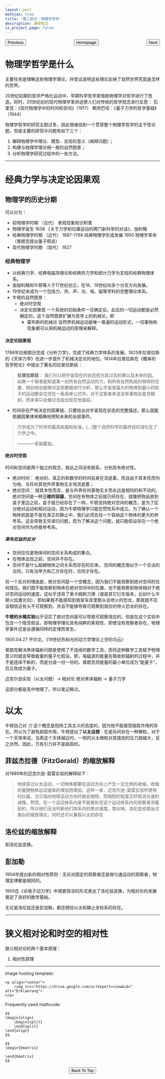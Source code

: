 ```yaml
---
layout: post
mathjax: true
title: '第二部分：物理学哲学'
description: 课程笔记
is_project_page: false
---
```


<p style="text-align:center;">
<button type="button" onclick="window.location.href='index.html';">Homepage</button>
<span style="float:left;"><button type="button" onclick="window.location.href='PartI.html';">Previous</button></span>
<span style="float:right;"><button type="button" onclick="window.location.href='PartIII.html';">Next</button></span>
</p>

# 物理学哲学是什么
主要任务是理解这些物理学理论，并尝试说明这些理论反映了自然世界究竟是怎样的世界。

20世纪初期的哲学严格化运动中，早期科学哲学家借助物理学对哲学进行了改造。同时，20世纪初的现代物理学革命迫使人们对传统的哲学观念进行反思：
石里克：《现代物理学中的时间和空间》（1917）
赖欣巴哈：《量子力学的哲学基础》（1944）

物理学哲学的研究主题过多，因此很难找到一个贯穿整个物理学哲学的主干性论题。但是主要的研究伞问题有如下三个：
1. 解释物理学中理论、模型、实验的意义（阐释问题）；
2. 构建与物理学理论相一致的自然图景；
3. 分析物理学研究过程中的一些方法。

***

# 经典力学与决定论因果观
## 物理学的历史分期
可以分为：
* 前物理学时期 （古代）
  表观现象知识积累
* 物理学诞生
  1638 《关于力学和位置运动的两门新科学的对话》，伽利略
* 经典物理学时期 （近代）
  1687-1788 经典物理学形成发展
  1900 物理学革命（普朗克提出量子假说）
* 现代物理学时期 （现代）
  1927
  
### 经典物理学
* 以经典力学、经典电磁场理论和经典热力学和统计力学为支柱的经典物理体系。
* 由伽利略和牛顿等人于17世纪创立，在18、19世纪向多个分支方向发展。
* 19世纪末成为一个包括力、热、声、光、电、磁等学科的完整理论体系。
* 牛顿的自然图景：
  * 绝对时空观
  * 决定论因果观
    一个系统的初始条件一旦确定后，此后的一切运动都是必然确定的。这个自然图景扩展为哲学上的机械论，即
    * 霍布斯的机械论
      自然界机械运动是唯一普遍的运动形式，一切事物和现象都可以用机械运动的原理来解释。

#### 决定论因果观
1788年拉格朗日完成《分析力学》，完成了经典力学体系的发展。1825年拉普拉斯的《天体力学》也进一步提升了机械决定论的地位。1814年拉普拉斯在《概率的哲学短论》中提出了著名的拉普拉斯妖：
> **拉普拉斯妖**： 我们可以把宇宙现在的状态视为其过去的果以及未来的因。如果一个智者能知道某一刻所有自然运动的力，和所有自然构成的物体的位置，假如他也能够对这些数据进行分析，那么宇宙里最大的物体到最小的粒子的运动都会包含在一条简单公式中。对于这智者来说没有事物会是含糊的，而未来只会像过去般出现在他面前。

* 时间存在严格决定的因果链，只要给出对宇宙现在状态的完整描述，那么就能依据因果律来精确地预知未来的全部事件。

> 力学成为了科学的最高权威和标准。\[...\]整个自然科学的最终目的溶化在了力学之中。
>
> ————亥姆霍兹。

#### 绝对时空观
时间和空间是两个独立的观念，彼此之间没有联系，分别具有绝对性。
* 绝对时间：
  绝对的、真正的和数学的时间自身在流逝着，而且由于其本性而均匀地、与任何其他外界事物无关地流逝着；
* 绝对空间：
  就其本性而言，是与外界任何事物无关而永远是相同的和不动的。绝对空间是一种**三维的容器**，空间在有物体之前就已经存在，就像把物品放到盒子里边之前，盒子就已经存在了一样。牛顿坚持绝对空间的概念，是为了区分绝对运动和相对运动，因为牛顿物理学只能在惯性系中成立。为了确认一个物体到底是不是在真正的静止中，我们必须去找一个容纳这个物体的更大的参考系。这会导致无穷递归问题，而为了解决这个问题，就只能假设存在一个绝对空间作为终极参考系。
  
##### 莱布尼兹的反对
* 空间仅仅是物体间的空间关系构成的集合。
* 在物体出现之前，空间并不存在。
* 空间不是什么超越物体之间关系而存在的实体。
空间的概念类似于一个合法的合同，只有当甲方和乙方存在时，合同才存在。 

另一个反对的理由是，绝对空间是一个空概念，因为我们不能观察到绝对空间的任何效应。我们既不能观察到物体在绝对空间中的位置，也不能观察到物体相对于绝对空间运动的速度。这似乎违背了奥卡姆剃刀律（或是其它衍生版本，比如什么牛顿火焰激光剑），即如果我不能感知到我家车库里那头会喷火的恐龙，那我就不应该相信这有头不可观察到、并且不能够导致可观察到效应的喷火恐龙的存在。

**牛顿的水桶实验**似乎证实了绝对空间是可以导致可观察效应的。但是在这个实验中包含一个隐含假设，即物理学理论具有纯粹的客观性，即使没有观察者存在，物理学事件还是会遵循同样的定律而发生。

1900.04.27 开尔文，《19世纪热和光的动力学理论上空的乌云》

普朗克解决黑体辐射问题是使用了不连续的数学工具，而将这种数学工具赋予物理意义时就会导致能量的量子化假设。即，电磁波的能量在吸收和辐射的过程中，并不是连续不断的，而是分成一份一份的。普朗克将能量的最小单位成为“能量子”，后又改成为量子。

迈克尔逊实验（以太问题）-> 相对论
绝对黑体辐射 -> 量子力学

这部分都是高中物理了，所以笔记略过。

# 以太
牛顿自己对 _力_ 这个概念是抱持工具主义的态度的，因为他不能接受超距作用的存在。所以为了避免超距作用，牛顿提出了**以太设想**：在星际间存在一种微粒，对于一个天体来说，当离这个天体越近时，一侧的以太微粒对其施加的压力就越大，反之亦然。因此，万有引力并不是超距的。

## 菲兹杰拉德（FitzGerald）的缩放解释
对1889年的迈克尔逊-莫雷实验的解释如下：
> 地球穿过以太运动，一切物体都要在运动方向上产生一定比例的收缩，收缩的量随物体运动速率的增加而增加，这样一来，迈克尔逊-莫雷实验所使用的仪器，当它指向地球运动方向时就会缩短，而缩短的程度正好抵消光速的减慢。然而，在一个运动体系内是不能被处在这个运动体系内的观察者测量到的，所以他们无法判断他们体系内的绝对速度。类似地，洛伦兹也提出过类似的缩放理论，同时还可以兼容以太的存在

## 洛伦兹的缩放解释
即洛伦兹变换。

## 彭加勒
1904年提出新的相对性原则：无论对固定的观察者还是做匀速运动的观察者，物理定律都是相同的。

1905在《论电子动力学》中用更简洁的形式表达了洛伦兹变换，为相对论的发展奠定了良好的数学基础。

无论是洛伦兹还是彭加勒，都还相信以太和静止坐标系的存在。

***

# 狭义相对论和时空的相对性
狭义相对论的两个基本原理：
1. 相对性原理

***

Image hosting template:

```
<p align="center">
    <img src="https://drive.google.com/uc?export=view&id=" alt="Erklaerung">
</p>
```

Frequently used mathcode:
```
$$
\begin{align}
    \begin{split}
    \end{split}
\end{align}
$$

$$
\begin{bmatrix}
       
\end{bmatrix}
$$

```

<p style="text-align:center;">
<button type="button" onclick="window.location.href='#top';">Back To Top</button>
<p>
